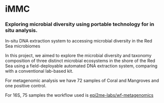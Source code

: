 # iMMC

### Exploring microbial diversity using portable technology for in situ analysis.
In-situ DNA extraction system to accessing microbial diversity in the Red Sea microbiomes

In this project, we aimed to explore the microbial diversity and taxonomy composition of three distinct microbial ecosystems in the shore of the Red Sea using a field-deployable automated DNA extraction system, comparing with a conventional lab-based kit.

For metagenomic analysis we have 72 samples of Coral and Mangroves and one positive control. 

For 16S, 75 samples the workflow used is [epi2me-labs/wf-metagenomics](https://github.com/epi2me-labs/wf-metagenomics)



